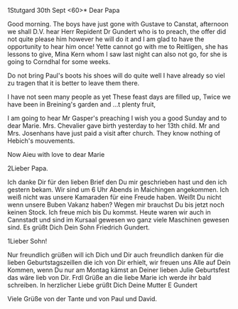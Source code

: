  1Stutgard 30th Sept <60>*
Dear Papa

Good morning. The boys have just gone with Gustave to Canstat, afternoon we shall D.V. hear Herr Repident Dr Gundert who is to preach, the offer did not quite please him however he will do it and I am glad to have the opportunity to hear him once! Yette cannot go with me to Reitligen, she has lessons to give, Mina Kern whom I saw last night can also not go, for she is going to Corndhal for some weeks.

Do not bring Paul's boots his shoes will do quite well I have already so viel zu tragen that it is better to leave them there.

I have not seen many people as yet These feast days are filled up, Twice we have been in Breining's garden and ...t plenty fruit,

I am going to hear Mr Gasper's preaching I wish you a good Sunday and to dear Marie. Mrs. Chevalier gave birth yesterday to her 13th child. 
Mr and Mrs. Josenhans have just paid a visit after church. They know nothing of Hebich's mouvements.

Now Aieu with love to dear Marie



2Lieber Papa.

Ich danke Dir für den lieben Brief den Du mir geschrieben hast und den ich gestern bekam. Wir sind um 6 Uhr Abends in Maichingen angekommen. Ich weiß nicht was unsere Kamaraden für eine Freude haben. Weißt Du nicht wenn unsere Buben Vakanz haben? Wegen mir brauchst Du bis jetzt noch keinen Stock. Ich freue mich bis Du kommst. Heute waren wir auch in Cannstadt und sind im Kursaal gewesen wo ganz viele Maschinen gewesen sind. Es grüßt Dich  Dein Sohn
 Friedrich Gundert.



1Lieber Sohn!

Nur freundlich grüßen will ich Dich und Dir auch freundlich danken für die lieben Geburtstagszeillen die ich von Dir erhielt, wir freuen uns Alle auf Dein Kommen, wenn Du nur am Montag kämst an Deiner lieben Julie Geburtsfest das wäre lieb von Dir. Frdl Grüße an die liebe Marie ich werde ihr bald schreiben. In herzlicher Liebe grüßt Dich Deine Mutter
 E Gundert

Viele Grüße von der Tante und von Paul und David.
